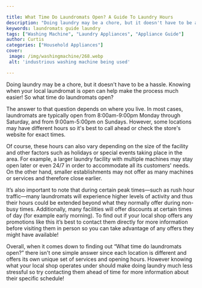 ```yaml
---

title: What Time Do Laundromats Open? A Guide To Laundry Hours
description: "Doing laundry may be a chore, but it doesn't have to be a hassle. Knowing when your local laundromat is open can help make the pro...read now to learn more"
keywords: laundromats guide laundry
tags: ["Washing Machine", "Laundry Appliances", "Appliance Guide"]
author: Curtis
categories: ["Household Appliances"]
cover: 
 image: /img/washingmachine/268.webp
 alt: 'industrious washing machine being used'

---
```


Doing laundry may be a chore, but it doesn't have to be a hassle. Knowing when your local laundromat is open can help make the process much easier! So what time do laundromats open? 

The answer to that question depends on where you live. In most cases, laundromats are typically open from 8:00am-9:00pm Monday through Saturday, and from 9:00am-5:00pm on Sundays. However, some locations may have different hours so it's best to call ahead or check the store's website for exact times. 

Of course, these hours can also vary depending on the size of the facility and other factors such as holidays or special events taking place in the area. For example, a larger laundry facility with multiple machines may stay open later or even 24/7 in order to accommodate all its customers' needs. On the other hand, smaller establishments may not offer as many machines or services and therefore close earlier. 

It’s also important to note that during certain peak times—such as rush hour traffic—many laundromats will experience higher levels of activity and thus their hours could be extended beyond what they normally offer during non-busy times. Additionally, many facilities will offer discounts at certain times of day (for example early morning). To find out if your local shop offers any promotions like this it’s best to contact them directly for more information before visiting them in person so you can take advantage of any offers they might have available! 

Overall, when it comes down to finding out “What time do laundromats open?” there isn't one simple answer since each location is different and offers its own unique set of services and opening hours. However knowing what your local shop operates under should make doing laundry much less stressful so try contacting them ahead of time for more information about their specific schedule!
